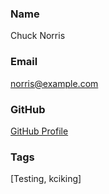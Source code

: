 ### Name
Chuck Norris

### Email
norris@example.com

### GitHub
[GitHub Profile](https://github.com/your-username)

### Tags
[Testing, kciking]
